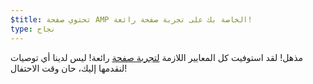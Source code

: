 ```yaml
---
$title: تحتوي صفحة AMP الخاصة بك على تجربة صفحة رائعة!
type: نجاح
---
```


مذهل! لقد استوفيت كل المعايير اللازمة [لتجربة صفحة](https://developers.google.com/search/docs/guides/page-experience?hl=ar) رائعة! ليس لدينا أي توصيات لنقدمها إليك، حان وقت الاحتفال!

